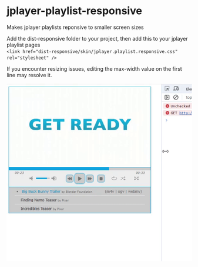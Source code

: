 # jplayer-playlist-responsive
Makes jplayer playlists reponsive to smaller screen sizes

Add the dist-responsive folder to your project, then add this to your jplayer playlist pages<br/>
`<link href="dist-responsive/skin/jplayer.playlist.responsive.css" rel="stylesheet" />`<br/>

If you encounter resizing issues, editing the max-width value on the first line may resolve it.

![Demo](media/demo.gif)

